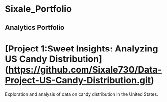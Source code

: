 # Sixale_Portfolio
## Analytics Portfolio

# [Project 1:Sweet Insights: Analyzing US Candy Distribution] (https://github.com/Sixale730/Data-Project-US-Candy-Distribution.git)
Exploration and analysis of data on candy distribution in the United States.
